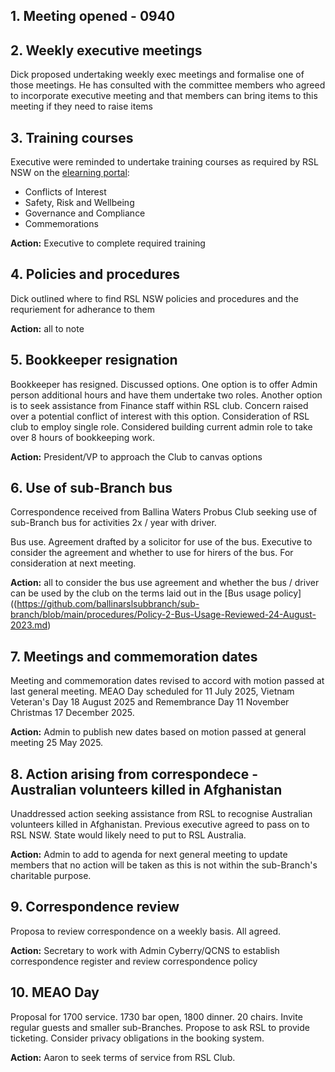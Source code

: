 ## 1. Meeting opened - 0940

## 2. Weekly executive meetings

Dick proposed undertaking weekly exec meetings and formalise one of those meetings. He has consulted with the committee members who agreed to incorporate executive meeting and that members can bring items to this meeting if they need to raise items

## 3. Training courses

Executive were reminded to undertake training courses as required by RSL NSW on the [elearning portal](https://rslnsw-elearn.com.au/login/):

- Conflicts of Interest
- Safety, Risk and Wellbeing
- Governance and Compliance
- Commemorations

**Action:** Executive to complete required training

## 4. Policies and procedures

Dick outlined where to find RSL NSW policies and procedures and the requriement for adherance to them

**Action:** all to note

## 5. Bookkeeper resignation

Bookkeeper has resigned. Discussed options. One option is to offer Admin person additional hours and have them undertake two roles. Another option is to seek assistance from Finance staff within RSL club. Concern raised over a potential conflict of interest with this option. Consideration of RSL club to employ single role. Considered building current admin role to take over 8 hours of bookkeeping work.

**Action:** President/VP to approach the Club to canvas options

## 6. Use of sub-Branch bus

Correspondence received from Ballina Waters Probus Club seeking use of sub-Branch bus for activities 2x / year with driver.

Bus use. Agreement drafted by a solicitor for use of the bus. Executive to consider the agreement and whether to use for hirers of the bus. For consideration at next meeting.

**Action:** all to consider the bus use agreement and whether the bus / driver can be used by the club on the terms laid out in the [Bus usage policy]((https://github.com/ballinarslsubbranch/sub-branch/blob/main/procedures/Policy-2-Bus-Usage-Reviewed-24-August-2023.md)

## 7. Meetings and commemoration dates

Meeting and commemoration dates revised to accord with motion passed at last general meeting. MEAO Day scheduled for 11 July 2025, Vietnam Veteran's Day 18 August 2025 and Remembrance Day 11 November Christmas 17 December 2025.

**Action:** Admin to publish new dates based on motion passed at general meeting 25 May 2025.

## 8. Action arising from correspondece - Australian volunteers killed in Afghanistan

Unaddressed action seeking assistance from RSL to recognise Australian volunteers killed in Afghanistan. Previous executive agreed to pass on to RSL NSW. State would likely need to put to RSL Australia.

**Action:** Admin to add to agenda for next general meeting to update members that no action will be taken as this is not within the sub-Branch's charitable purpose.

## 9. Correspondence review

Proposa to review correspondence on a weekly basis. All agreed.

**Action:** Secretary to work with Admin Cyberry/QCNS to establish correspondence register and review correspondence policy

## 10. MEAO Day

Proposal for 1700 service. 1730 bar open, 1800 dinner. 20 chairs. Invite regular guests and smaller sub-Branches. Propose to ask RSL to provide ticketing. Consider privacy obligations in the booking system.

**Action:** Aaron to seek terms of service from RSL Club.
